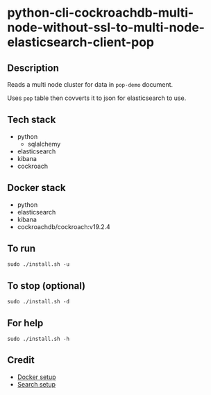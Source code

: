 # python-cli-cockroachdb-multi-node-without-ssl-to-multi-node-elasticsearch-client-pop

## Description
Reads a multi node cluster for data in `pop-demo` document.

Uses `pop` table then covverts it to json for
elasticsearch to use.

## Tech stack
- python
    - sqlalchemy
- elasticsearch
- kibana
- cockroach

## Docker stack
- python
- elasticsearch
- kibana
- cockroachdb/cockroach:v19.2.4

## To run
`sudo ./install.sh -u`

## To stop (optional)
`sudo ./install.sh -d`

## For help
`sudo ./install.sh -h`

## Credit
- [Docker setup](https://lynn-kwong.medium.com/all-you-need-to-know-about-using-elasticsearch-in-python-b9ed00e0fdf0)
- [Search setup](https://www.elastic.co/guide/en/elasticsearch/client/python-api/master/examples.html)